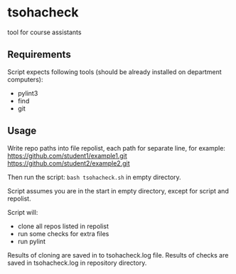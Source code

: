 # tsohacheck
tool for course assistants

## Requirements

Script expects following tools (should be already installed on department computers):

- pylint3
- find
- git


## Usage

Write repo paths into file repolist, each path for separate line, for example:
    https://github.com/student1/example1.git
    https://github.com/student2/example2.git

Then run the script: `bash tsohacheck.sh` in empty directory.

Script assumes you are in the start in empty directory, except for script and repolist.

Script will:

- clone all repos listed in repolist
- run some checks for extra files
- run pylint

Results of cloning are saved in to tsohacheck.log file. Results of checks are saved in tsohacheck.log in repository directory.
